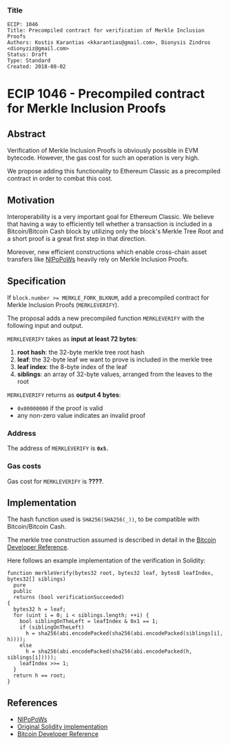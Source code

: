 ### Title

    ECIP: 1046
    Title: Precompiled contract for verification of Merkle Inclusion Proofs
    Authors: Kostis Karantias <kkarantias@gmail.com>, Dionysis Zindros <dionyziz@gmail.com>
    Status: Draft
    Type: Standard
    Created: 2018-08-02
    
# ECIP 1046 - Precompiled contract for Merkle Inclusion Proofs

## Abstract 

Verification of Merkle Inclusion Proofs is obviously possible in EVM bytecode.
However, the gas cost for such an operation is very high.

We propose adding this functionality to Ethereum Classic as a precompiled
contract in order to combat this cost.

## Motivation

Interoperability is a very important goal for Ethereum Classic. We believe that
having a way to efficiently tell whether a transaction is included in a
Bitcoin/Bitcoin Cash block by utilizing only the block's Merkle Tree Root and a
short proof is a great first step in that direction.

Moreover, new efficient constructions which enable cross-chain asset transfers
like [NIPoPoWs](https://nipopows.com/) heavily rely on Merkle Inclusion Proofs.

## Specification

If `block.number >= MERKLE_FORK_BLKNUM`, add a precompiled contract for Merkle
Inclusion Proofs (`MERKLEVERIFY`).

The proposal adds a new precompiled function `MERKLEVERIFY` with the following input and output.

`MERKLEVERIFY` takes as **input at least 72 bytes**:

1. **root hash**: the 32-byte merkle tree root hash
2. **leaf**: the 32-byte leaf we want to prove is included in the merkle tree
3. **leaf index**: the 8-byte index of the leaf
4. **siblings**: an array of 32-byte values, arranged from the leaves to the root

`MERKLEVERIFY` returns as **output 4 bytes**:

* `0x00000000` if the proof is valid
* any non-zero value indicates an invalid proof

### Address

The address of `MERKLEVERIFY` is **`0x5`.**

### Gas costs

Gas cost for `MERKLEVERIFY` is **????**.

## Implementation

The hash function used is `SHA256(SHA256(_))`, to be compatible with Bitcoin/Bitcoin Cash.

The merkle tree construction assumed is described in detail in the [Bitcoin
Developer Reference](https://bitcoin.org/en/developer-reference#merkle-trees).

Here follows an example implementation of the verification in Solidity:

```solidity
function merkleVerify(bytes32 root, bytes32 leaf, bytes8 leafIndex, bytes32[] siblings)
  pure
  public
  returns (bool verificationSucceeded)
{
  bytes32 h = leaf;
  for (uint i = 0; i < siblings.length; ++i) {
    bool siblingOnTheLeft = leafIndex & 0x1 == 1;
    if (siblingOnTheLeft)
      h = sha256(abi.encodePacked(sha256(abi.encodePacked(siblings[i], h))));
    else
      h = sha256(abi.encodePacked(sha256(abi.encodePacked(h, siblings[i]))));
    leafIndex >>= 1;
  }
  return h == root;
}
```

## References

 - [NIPoPoWs](https://nipopows.com/)
 - [Original Solidity implementation](https://github.com/dionyziz/popow/blob/c82349f870eece524fc027ec787a8b3f3295d566/experiment/contractNipopow.sol#L242-L255)
 - [Bitcoin Developer Reference](https://bitcoin.org/en/developer-reference#merkle-trees)

